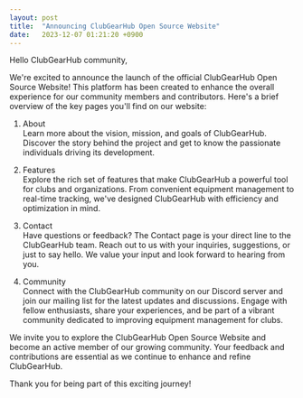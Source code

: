 ```yaml
---
layout: post
title:  "Announcing ClubGearHub Open Source Website"
date:   2023-12-07 01:21:20 +0900
---
```


Hello ClubGearHub community,

We're excited to announce the launch of the official ClubGearHub Open Source Website! This platform has been created to enhance the overall experience for our community members and contributors. Here's a brief overview of the key pages you'll find on our website:

1. About  
Learn more about the vision, mission, and goals of ClubGearHub. Discover the story behind the project and get to know the passionate individuals driving its development.

2. Features  
Explore the rich set of features that make ClubGearHub a powerful tool for clubs and organizations. From convenient equipment management to real-time tracking, we've designed ClubGearHub with efficiency and optimization in mind.

3. Contact  
Have questions or feedback? The Contact page is your direct line to the ClubGearHub team. Reach out to us with your inquiries, suggestions, or just to say hello. We value your input and look forward to hearing from you.

4. Community  
Connect with the ClubGearHub community on our Discord server and join our mailing list for the latest updates and discussions. Engage with fellow enthusiasts, share your experiences, and be part of a vibrant community dedicated to improving equipment management for clubs.

We invite you to explore the ClubGearHub Open Source Website and become an active member of our growing community. Your feedback and contributions are essential as we continue to enhance and refine ClubGearHub.

Thank you for being part of this exciting journey!